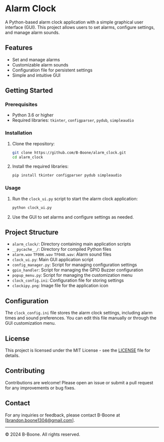 # Alarm Clock

A Python-based alarm clock application with a simple graphical user interface (GUI). This project allows users to set alarms, configure settings, and manage alarm sounds.

## Features

- Set and manage alarms
- Customizable alarm sounds
- Configuration file for persistent settings
- Simple and intuitive GUI

## Getting Started

### Prerequisites

- Python 3.6 or higher
- Required libraries: `tkinter`, `configparser`, `pydub`, `simpleaudio`

### Installation

1. Clone the repository:
   ```bash
   git clone https://github.com/B-Boone/alarm_clock.git
   cd alarm_clock
   ```

2. Install the required libraries:
   ```bash
   pip install tkinter configparser pydub simpleaudio
   ```

### Usage

1. Run the `clock_ui.py` script to start the alarm clock application:
   ```bash
   python clock_ui.py
   ```

2. Use the GUI to set alarms and configure settings as needed.

## Project Structure

- `alarm_clock/`: Directory containing main application scripts
- `__pycache__/`: Directory for compiled Python files
- `alarm.wav` `TF006.wav` `TF048.wav`: Alarm sound files
- `clock_ui.py`: Main GUI application script
- `config_manager.py`: Script for managing configuration settings
- `gpio_handler`: Script for managing the GPIO Buzzer configuration
- `popup_menu.py`: Script for managing the customization menu
- `clock_config.ini`: Configuration file for storing settings
- `clockipy.png`: Image file for the application icon

## Configuration

The `clock_config.ini` file stores the alarm clock settings, including alarm times and sound preferences. You can edit this file manually or through the GUI customization menu.

## License

This project is licensed under the MIT License - see the [LICENSE](LICENSE) file for details.

## Contributing

Contributions are welcome! Please open an issue or submit a pull request for any improvements or bug fixes.

## Contact

For any inquiries or feedback, please contact B-Boone at [brandon.boone1304@gmail.com].

---

© 2024 B-Boone. All rights reserved.
